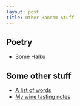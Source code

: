 ```yaml
---
layout: post
title: Other Random Stuff
---
```


## Poetry

* [Some Haiku](/stuff/haiku.html)

## Some other stuff

 * [A list of words](/stuff/words.html)
 * [My wine tasting notes](/stuff/tastingnotes.html)